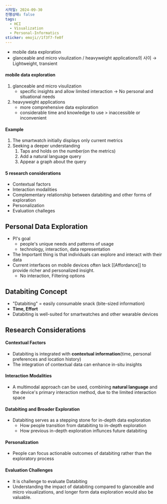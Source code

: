 ```yaml
---
시작일: 2024-09-30
진행상태: false
tags:
  - HCI
  - Visualization
  - Personal-Informatics
sticker: emoji//1f3f7-fe0f
---
```

- mobile data exploration
- glanceable and micro visulization / heavyweight applications의 사이  →  Lightweight, transient

#### mobile data exploration
1.  glanceable and micro visulization
	- specific insights and allow limited interaction →  No personal and situational needs
2. heavyweight applications
	- more comprehensive data exploration
	- considerable time and knowledge to use > inaccessible or inconvenient

#### Example
1. The smartwatch initially displays only current metrics
2. Seeking a deeper understanding
	1. Taps and holds on the number(on the metrics)
	2. Add a natural language query
	3. Appear a graph about the query

#### 5 research considerations
- Contextual factors
- Interaction modalities
- Complementary relationship between databiting and other forms of exploration
- Personalization
- Evaluation challeges


## Personal Data Exploration
- PI's goal
	- people's unique needs and patterns of usage
	- technology, interaction, data representation
- The Important thing is that individuals can explore and interact with their data
- Current interfaces on mobile devices often lack [[Affordance]] to provide richer and personalized insight.
	- No interaction, Filtering options


## Databiting Concept
- "Databiting" = easily consumable snack (bite-sized information)
- **Time, Effort**
- Databiting is well-suited for smartwatches and other wearable devices


## Research Considerations
#### Contextual Factors
- Databiting is integrated with **contextual information**(time, personal preferences and location history)
- The integration of contextual data can enhance in-situ insights
#### Interaction Modalities
- A multimodal approach can be used, combining **natural language** and the device's primary interaction method, due to the limited interaction space
#### Databiting and Broader Exploration
- Databiting serves as a stepping stone for in-depth data exploration
	- How people transition from databiting to in-depth exploration
	- How previous in-depth exploration influnces future databiting
#### Personalization
- People can focus actionable outcomes of databiting rather than the exploratory process
#### Evaluation Challenges
- It is challenge to evaluate Databiting
- Understanding the impact of databiting compared to glanceable and micro visualizations, and longer form data exploration would also be valuable.


